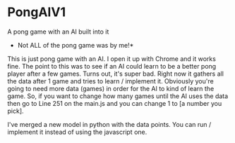 # PongAIV1
A pong game with an AI built into it

* Not ALL of the pong game was by me!*

This is just pong game with an AI. I open it up with Chrome and it works fine. 
The point to this was to see if an AI could learn to be a better pong player after a few games. Turns out, it's super bad.
Right now it gathers all the data after 1 game and tries to learn / implement it. 
Obviously you're going to need more data (games) in order for the AI to kind of learn the game.
So, if you want to change how many games until the AI uses the data then go to Line 251 on the main.js and you can change 1 to [a number you pick].

I've merged a new model in python with the data points. You can run / implement it instead of using the javascript one.
